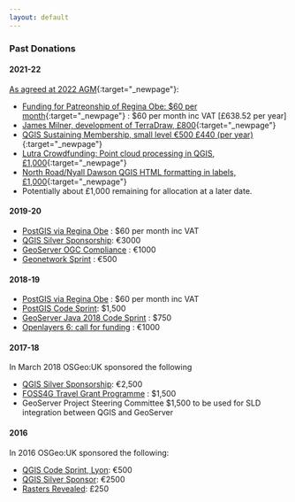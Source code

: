 ```yaml
---
layout: default
---
```


### Past Donations

#### 2021-22 

[As agreed at 2022 AGM](https://uk.osgeo.org/agm/agm2022.html){:target="_newpage"}:

* [Funding for Patreonship of Regina Obe: $60 per month](https://www.patreon.com/reginaobe/overview){:target="_newpage"} : $60 per month inc VAT [£638.52 per year]
* [James Milner, development of TerraDraw, £800](https://github.com/LoxoIndustries/terra-draw){:target="_newpage"}
* [QGIS Sustaining Membership, small level €500 £440 (per year)](https://www.qgis.org/en/site/about/sustaining_members.html){:target="_newpage"}
* [Lutra Crowdfunding: Point cloud processing in QGIS, £1,000](https://www.lutraconsulting.co.uk/crowdfunding/pointcloud-processing-qgis/){:target="_newpage"}
* [North Road/Nyall Dawson QGIS HTML formatting in labels, £1,000](https://north-road.com/){:target="_newpage"}
* Potentially about £1,000 remaining for allocation at a later date.

#### 2019-20
* [PostGIS via Regina Obe](https://www.patreon.com/reginaobe/overview) : $60 per month inc VAT
* [QGIS Silver Sponsorship](https://www.qgis.org/en/site/about/sponsorship.html): €3000
* [GeoServer OGC Compliance](http://blog.geoserver.org/2019/09/18/join-me-in-funding-an-important-geoserver-initiative/) : €1000
* [Geonetwork Sprint](https://github.com/geonetwork/core-geonetwork/wiki/Openlayers-migration-codesprint-December-2019) : €500

#### 2018-19
* [PostGIS via Regina Obe](https://www.patreon.com/reginaobe/overview) : $60 per month inc VAT
* [PostGIS Code Sprint](https://trac.osgeo.org/postgis/wiki/PostGISCodeSprint2018): $1,500
* [GeoServer Java 2018 Code Sprint](https://wiki.osgeo.org/wiki/Java_2018_Code_Sprint) : $750
* [Openlayers 6: call for funding](https://github.com/openlayers/openlayers/wiki/Openlayers-6:-call-for-funding) : €1000 

#### 2017-18

In March 2018 OSGeo:UK sponsored the following

* [QGIS Silver Sponsorship](https://www.qgis.org/en/site/about/sponsorship.html): €2,500 
* [FOSS4G Travel Grant Programme](https://www.osgeo.org/initiatives/foss4g-travel-grant-program/) : $1,500
* GeoServer Project Steering Committee $1,500 to be used for SLD integration between QGIS and GeoServer

#### 2016

In 2016 OSGeo:UK sponsored the following:

* [QGIS Code Sprint, Lyon](https://github.com/qgis/QGIS/wiki/Code-Sprint-QGIS-3-Lyon,-end-2016): €500 
* [QGIS Silver Sponsor](http://qgis.org/en/site/about/sponsorship.html): €2500
* [Rasters Revealed](https://rastersrevealed.net/): £250







